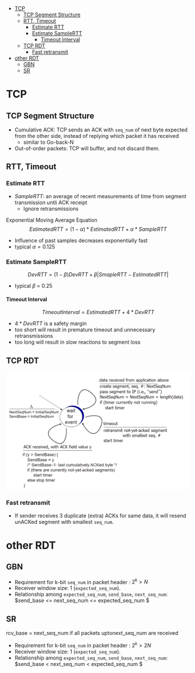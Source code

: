 - [TCP](#tcp)
  - [TCP Segment Structure](#tcp-segment-structure)
  - [RTT, Timeout](#rtt-timeout)
    - [Estimate RTT](#estimate-rtt)
    - [Estimate SampleRTT](#estimate-samplertt)
      - [Timeout Interval](#timeout-interval)
  - [TCP RDT](#tcp-rdt)
    - [Fast retransmit](#fast-retransmit)
- [other RDT](#other-rdt)
  - [GBN](#gbn)
  - [SR](#sr)


# TCP

## TCP Segment Structure

- Cumulative ACK: TCP sends an ACK with `seq_num` of next byte expected from the other side, instead of replying which packet it has received
  - similar to Go-back-N
- Out-of-order packets: TCP will buffer, and not discard them.
  
## RTT, Timeout

### Estimate RTT
- $SampleRTT$: an average of recent measurements of time from segment transmission untli ACK receipt
  - Ignore retransmissions

Exponential Moving Average Equation
$$ EstimatedRTT = (1-\alpha)*EstimatedRTT + \alpha*SampleRTT$$

- Influence of past samples decreases exponentially fast
- typical $\alpha=0.125$

### Estimate SampleRTT

$$ DevRTT = (1-\beta)DevRTT + \beta|SmapleRTT-EstimatedRTT| $$
- typical $\beta$ = 0.25

#### Timeout Interval

$$ TimeoutInterval = EstimatedRTT + 4*DevRTT $$
- $4*DevRTT$ is a safety margin
- too short will result in premature timeout and unnecessary retransmissions
- too long will result in slow reactions to segment loss

## TCP RDT

![](pictures/TCP_sender_simple.PNG)

### Fast retransmit

- If sender receives 3 duplicate (extra) ACKs for same data, it will resend unACKed segment with smallest `seq_num`.

# other RDT 

## GBN

- Requirement for k-bit `seq_num` in packet header : $2^k > N$
- Receiver window size: 1 (`expected_seq_num`).
- Relationship among `expected_seq_num`, `send_base`, `next_seq_num`: $send_base <= next_seq_num <= expected_seq_num $

## SR

rcv_base = next_seq_num if all packets uptonext_seq_num are received 

- Requirement for k-bit `seq_num` in packet header : $2^k > 2N$
- Receiver window size: 1 (`expected_seq_num`).
- Relationship among `expected_seq_num`, `send_base`, `next_seq_num`: $send_base < next_seq_num < expected_seq_num $
